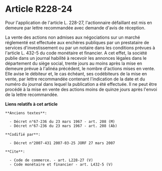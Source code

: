 # Article R228-24

Pour l'application de l'article L. 228-27, l'actionnaire défaillant est mis en demeure par lettre recommandée avec demande
d'avis de réception.

La vente des actions non admises aux négociations sur un marché réglementé est effectuée aux enchères publiques par un
prestataire de services d'investissement ou par un notaire dans les conditions prévues à l'article L. 432-5 du code monétaire
et financier. A cet effet, la société publie dans un journal habilité à recevoir les annonces légales dans le département du
siège social, trente jours au moins après la mise en demeure prévue à l'alinéa précédent, le nombre d'actions mises en vente.
Elle avise le débiteur et, le cas échéant, ses codébiteurs de la mise en vente, par lettre recommandée contenant l'indication
de la date et du numéro du journal dans lequel la publication a été effectuée. Il ne peut être procédé à la mise en vente des
actions moins de quinze jours après l'envoi de la lettre recommandée.

**Liens relatifs à cet article**

	**Anciens textes**:

	  - Décret n°67-236 du 23 mars 1967 - art. 208 (M)
	  - Décret n°67-236 du 23 mars 1967 - art. 208 (Ab)

	**Codifié par**:

	  - Décret n°2007-431 2007-03-25 JORF 27 mars 2007

	**Cite**:

	  - Code de commerce. - art. L228-27 (V)
	  - Code monétaire et financier - art. L432-5 (V)
